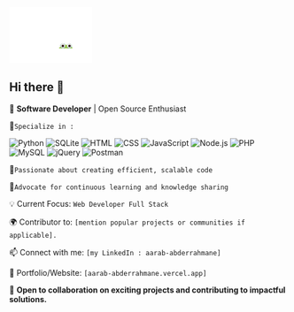 <img src="Animation - 1732922053706.gif" height="100px" width="150px">

## Hi there 👋

🌟 **Software Developer** | Open Source Enthusiast

🔹`Specialize in : `

![Python](https://img.shields.io/badge/Python-3776AB?style=flat&logo=python&logoColor=white) 
![SQLite](https://img.shields.io/badge/SQLite-003B57?style=flat&logo=sqlite&logoColor=white) 
![HTML](https://img.shields.io/badge/HTML-E34F26?style=flat&logo=html5&logoColor=white) 
![CSS](https://img.shields.io/badge/CSS-1572B6?style=flat&logo=css3&logoColor=white) 
![JavaScript](https://img.shields.io/badge/JavaScript-F7DF1E?style=flat&logo=javascript&logoColor=black) 
![Node.js](https://img.shields.io/badge/Node.js-339933?style=flat&logo=node.js&logoColor=white)
![PHP](https://img.shields.io/badge/PHP-777BB4?style=flat&logo=php&logoColor=white) 
![MySQL](https://img.shields.io/badge/MySQL-4479A1?style=flat&logo=mysql&logoColor=white) 
![jQuery](https://img.shields.io/badge/jQuery-0769AD?style=flat&logo=jquery&logoColor=white) 
![Postman](https://img.shields.io/badge/Postman-FF6C37?style=flat&logo=postman&logoColor=white)





🔹`Passionate about creating efficient, scalable code`<br>

🔹`Advocate for continuous learning and knowledge sharing`<br>

💡 Current Focus: `Web Developer Full Stack`

🌍 Contributor to: `[mention popular projects or communities if applicable].`

📫 Connect with me: `[my LinkedIn : aarab-abderrahmane]`

🔗 Portfolio/Website: `[aarab-abderrahmane.vercel.app]`

🚀 **Open to collaboration on exciting projects and contributing to impactful solutions.**
##

